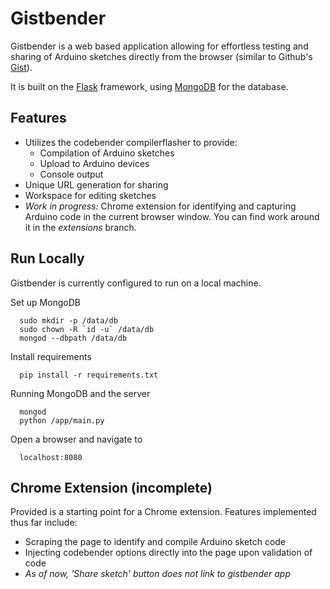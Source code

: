 # Gistbender

Gistbender is a web based application allowing for effortless testing and sharing of Arduino sketches directly from the browser (similar to Github's [Gist](https://gist.github.com/)). 

It is built on the [Flask](http://flask.pocoo.org/) framework, using [MongoDB](https://www.mongodb.org/) for the database.

## Features
* Utilizes the codebender compilerflasher to provide:
  * Compilation of Arduino sketches
  * Upload to Arduino devices
  * Console output
* Unique URL generation for sharing
* Workspace for editing sketches
* _Work in progress:_ Chrome extension for identifying and capturing Arduino code in the current browser window. You can find work around it in the *extensions* branch.


## Run Locally

Gistbender is currently configured to run on a local machine.

Set up MongoDB
```
  sudo mkdir -p /data/db
  sudo chown -R `id -u` /data/db
  mongod --dbpath /data/db
```
Install requirements
```
  pip install -r requirements.txt
```
Running MongoDB and the server
```
  mongod
  python /app/main.py
```
Open a browser and navigate to
```
  localhost:8080
```
## Chrome Extension (incomplete)
Provided is a starting point for a Chrome extension.  Features implemented thus far include:
* Scraping the page to identify and compile Arduino sketch code
* Injecting codebender options directly into the page upon validation of code
* _As of now, 'Share sketch' button does not link to gistbender app_
